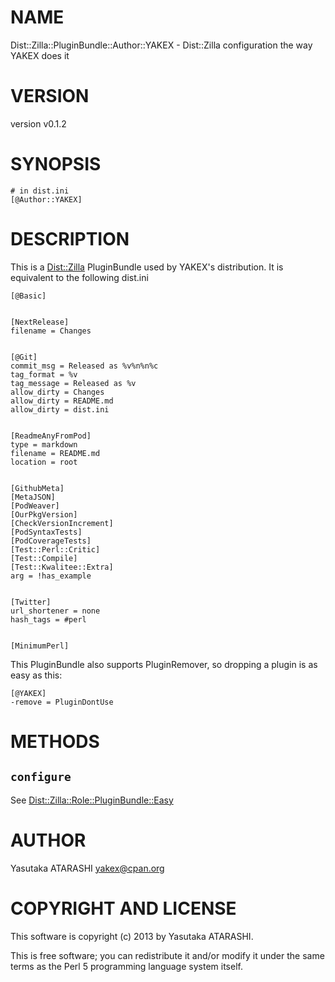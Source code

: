 # NAME

Dist::Zilla::PluginBundle::Author::YAKEX - Dist::Zilla configuration the way YAKEX does it

# VERSION

version v0.1.2

# SYNOPSIS

    # in dist.ini
    [@Author::YAKEX]

# DESCRIPTION

This is a [Dist::Zilla](http://search.cpan.org/perldoc?Dist::Zilla) PluginBundle used by YAKEX's distribution. It is equivalent to the following dist.ini

    [@Basic]
    

    [NextRelease]
    filename = Changes
    

    [@Git]
    commit_msg = Released as %v%n%n%c
    tag_format = %v
    tag_message = Released as %v
    allow_dirty = Changes
    allow_dirty = README.md
    allow_dirty = dist.ini
    

    [ReadmeAnyFromPod]
    type = markdown
    filename = README.md
    location = root
    

    [GithubMeta]
    [MetaJSON]
    [PodWeaver]
    [OurPkgVersion]
    [CheckVersionIncrement]
    [PodSyntaxTests]
    [PodCoverageTests]
    [Test::Perl::Critic]
    [Test::Compile]
    [Test::Kwalitee::Extra]
    arg = !has_example
    

    [Twitter]
    url_shortener = none
    hash_tags = #perl
    

    [MinimumPerl]

This PluginBundle also supports PluginRemover, so dropping a plugin is as easy as this:

    [@YAKEX]
    -remove = PluginDontUse

# METHODS

## `configure`

See [Dist::Zilla::Role::PluginBundle::Easy](http://search.cpan.org/perldoc?Dist::Zilla::Role::PluginBundle::Easy)

# AUTHOR

Yasutaka ATARASHI <yakex@cpan.org>

# COPYRIGHT AND LICENSE

This software is copyright (c) 2013 by Yasutaka ATARASHI.

This is free software; you can redistribute it and/or modify it under
the same terms as the Perl 5 programming language system itself.
